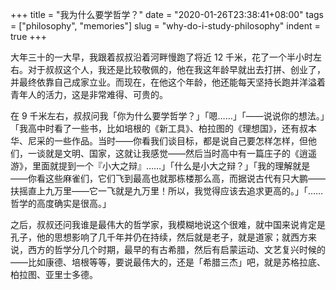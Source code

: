 +++
title = "我为什么要学哲学？"
date = "2020-01-26T23:38:41+08:00"
tags = ["philosophy", "memories"]
slug = "why-do-i-study-philosophy"
indent = true
+++

大年三十的一大早，我跟着叔叔沿着河畔慢跑了将近 12 千米，花了一个半小时左右。对于叔叔这个人，我还是比较敬佩的，他在我这年龄早就出去打拼、创业了，并最终依靠自己成家立业。而现在，在他这个年龄，他还能每天坚持长跑并洋溢着青年人的活力，这是非常难得、可贵的。

在 9 千米左右，叔叔问我「你为什么要学哲学？」「嗯……」「——说说你的想法。」「我高中时看了一些书，比如培根的《新工具》、柏拉图的《理想国》，还有叔本华、尼采的一些作品。当时——你看我们谈目标，都是说自己要怎样怎样，但他们，一谈就是文明、国家，这就让我感觉——然后当时高中有一篇庄子的《逍遥游》，里面就提到一个『小大之辩』……」「什么是小大之辩？」「我的理解就是——你看这些麻雀们，它们飞到最高也就那栋楼那么高，而据说古代有只大鹏——扶摇直上九万里——它一飞就是九万里！所以，我觉得应该去追求更高的。」「……哲学的高度确实是很高。」

之后，叔叔还问我谁是最伟大的哲学家，我模糊地说这个很难，就中国来说肯定是孔子，他的思想影响了几千年并仍在持续，然后就是老子，就是道家；就西方来说，西方的哲学分几个时期，最早的有古希腊，然后有启蒙运动、文艺复兴时候的——比如康德、培根等等，要说最伟大的，还是「希腊三杰」吧，就是苏格拉底、柏拉图、亚里士多德。
